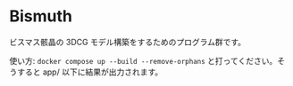 # Bismuth

ビスマス骸晶の 3DCG モデル構築をするためのプログラム群です。

使い方: `docker compose up --build --remove-orphans` と打ってください。そうすると app/ 以下に結果が出力されます。

